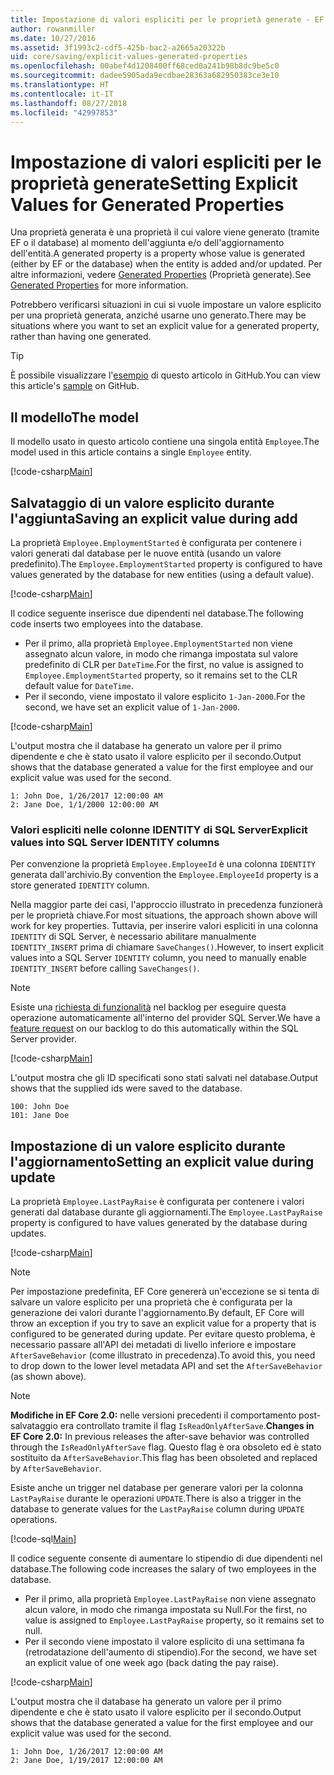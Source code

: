 ```yaml
---
title: Impostazione di valori espliciti per le proprietà generate - EF Core
author: rowanmiller
ms.date: 10/27/2016
ms.assetid: 3f1993c2-cdf5-425b-bac2-a2665a20322b
uid: core/saving/explicit-values-generated-properties
ms.openlocfilehash: 00abef4d1208400ff68ced0a241b98b8dc9be5c0
ms.sourcegitcommit: dadee5905ada9ecdbae28363a682950383ce3e10
ms.translationtype: HT
ms.contentlocale: it-IT
ms.lasthandoff: 08/27/2018
ms.locfileid: "42997853"
---
```

# <a name="setting-explicit-values-for-generated-properties"></a><span data-ttu-id="36550-102">Impostazione di valori espliciti per le proprietà generate</span><span class="sxs-lookup"><span data-stu-id="36550-102">Setting Explicit Values for Generated Properties</span></span>

<span data-ttu-id="36550-103">Una proprietà generata è una proprietà il cui valore viene generato (tramite EF o il database) al momento dell'aggiunta e/o dell'aggiornamento dell'entità.</span><span class="sxs-lookup"><span data-stu-id="36550-103">A generated property is a property whose value is generated (either by EF or the database) when the entity is added and/or updated.</span></span> <span data-ttu-id="36550-104">Per altre informazioni, vedere [Generated Properties](../modeling/generated-properties.md) (Proprietà generate).</span><span class="sxs-lookup"><span data-stu-id="36550-104">See [Generated Properties](../modeling/generated-properties.md) for more information.</span></span>

<span data-ttu-id="36550-105">Potrebbero verificarsi situazioni in cui si vuole impostare un valore esplicito per una proprietà generata, anziché usarne uno generato.</span><span class="sxs-lookup"><span data-stu-id="36550-105">There may be situations where you want to set an explicit value for a generated property, rather than having one generated.</span></span>

> [!TIP]  
> <span data-ttu-id="36550-106">È possibile visualizzare l'[esempio](https://github.com/aspnet/EntityFramework.Docs/tree/master/samples/core/Saving/Saving/ExplicitValuesGenerateProperties/) di questo articolo in GitHub.</span><span class="sxs-lookup"><span data-stu-id="36550-106">You can view this article's [sample](https://github.com/aspnet/EntityFramework.Docs/tree/master/samples/core/Saving/Saving/ExplicitValuesGenerateProperties/) on GitHub.</span></span>

## <a name="the-model"></a><span data-ttu-id="36550-107">Il modello</span><span class="sxs-lookup"><span data-stu-id="36550-107">The model</span></span>

<span data-ttu-id="36550-108">Il modello usato in questo articolo contiene una singola entità `Employee`.</span><span class="sxs-lookup"><span data-stu-id="36550-108">The model used in this article contains a single `Employee` entity.</span></span>

[!code-csharp[Main](../../../samples/core/Saving/Saving/ExplicitValuesGenerateProperties/Employee.cs#Sample)]

## <a name="saving-an-explicit-value-during-add"></a><span data-ttu-id="36550-109">Salvataggio di un valore esplicito durante l'aggiunta</span><span class="sxs-lookup"><span data-stu-id="36550-109">Saving an explicit value during add</span></span>

<span data-ttu-id="36550-110">La proprietà `Employee.EmploymentStarted` è configurata per contenere i valori generati dal database per le nuove entità (usando un valore predefinito).</span><span class="sxs-lookup"><span data-stu-id="36550-110">The `Employee.EmploymentStarted` property is configured to have values generated by the database for new entities (using a default value).</span></span>

[!code-csharp[Main](../../../samples/core/Saving/Saving/ExplicitValuesGenerateProperties/EmployeeContext.cs#EmploymentStarted)]

<span data-ttu-id="36550-111">Il codice seguente inserisce due dipendenti nel database.</span><span class="sxs-lookup"><span data-stu-id="36550-111">The following code inserts two employees into the database.</span></span>
* <span data-ttu-id="36550-112">Per il primo, alla proprietà `Employee.EmploymentStarted` non viene assegnato alcun valore, in modo che rimanga impostata sul valore predefinito di CLR per `DateTime`.</span><span class="sxs-lookup"><span data-stu-id="36550-112">For the first, no value is assigned to `Employee.EmploymentStarted` property, so it remains set to the CLR default value for `DateTime`.</span></span>
* <span data-ttu-id="36550-113">Per il secondo, viene impostato il valore esplicito `1-Jan-2000`.</span><span class="sxs-lookup"><span data-stu-id="36550-113">For the second, we have set an explicit value of `1-Jan-2000`.</span></span>

[!code-csharp[Main](../../../samples/core/Saving/Saving/ExplicitValuesGenerateProperties/Sample.cs#EmploymentStarted)]

<span data-ttu-id="36550-114">L'output mostra che il database ha generato un valore per il primo dipendente e che è stato usato il valore esplicito per il secondo.</span><span class="sxs-lookup"><span data-stu-id="36550-114">Output shows that the database generated a value for the first employee and our explicit value was used for the second.</span></span>

``` Console
1: John Doe, 1/26/2017 12:00:00 AM
2: Jane Doe, 1/1/2000 12:00:00 AM
```

### <a name="explicit-values-into-sql-server-identity-columns"></a><span data-ttu-id="36550-115">Valori espliciti nelle colonne IDENTITY di SQL Server</span><span class="sxs-lookup"><span data-stu-id="36550-115">Explicit values into SQL Server IDENTITY columns</span></span>

<span data-ttu-id="36550-116">Per convenzione la proprietà `Employee.EmployeeId` è una colonna `IDENTITY` generata dall'archivio.</span><span class="sxs-lookup"><span data-stu-id="36550-116">By convention the `Employee.EmployeeId` property is a store generated `IDENTITY` column.</span></span>

<span data-ttu-id="36550-117">Nella maggior parte dei casi, l'approccio illustrato in precedenza funzionerà per le proprietà chiave.</span><span class="sxs-lookup"><span data-stu-id="36550-117">For most situations, the approach shown above will work for key properties.</span></span> <span data-ttu-id="36550-118">Tuttavia, per inserire valori espliciti in una colonna `IDENTITY` di SQL Server, è necessario abilitare manualmente `IDENTITY_INSERT` prima di chiamare `SaveChanges()`.</span><span class="sxs-lookup"><span data-stu-id="36550-118">However, to insert explicit values into a SQL Server `IDENTITY` column, you need to manually enable `IDENTITY_INSERT` before calling `SaveChanges()`.</span></span>

> [!NOTE]  
> <span data-ttu-id="36550-119">Esiste una [richiesta di funzionalità](https://github.com/aspnet/EntityFramework/issues/703) nel backlog per eseguire questa operazione automaticamente all'interno del provider SQL Server.</span><span class="sxs-lookup"><span data-stu-id="36550-119">We have a [feature request](https://github.com/aspnet/EntityFramework/issues/703) on our backlog to do this automatically within the SQL Server provider.</span></span>

[!code-csharp[Main](../../../samples/core/Saving/Saving/ExplicitValuesGenerateProperties/Sample.cs#EmployeeId)]

<span data-ttu-id="36550-120">L'output mostra che gli ID specificati sono stati salvati nel database.</span><span class="sxs-lookup"><span data-stu-id="36550-120">Output shows that the supplied ids were saved to the database.</span></span>

``` Console
100: John Doe
101: Jane Doe
```

## <a name="setting-an-explicit-value-during-update"></a><span data-ttu-id="36550-121">Impostazione di un valore esplicito durante l'aggiornamento</span><span class="sxs-lookup"><span data-stu-id="36550-121">Setting an explicit value during update</span></span>

<span data-ttu-id="36550-122">La proprietà `Employee.LastPayRaise` è configurata per contenere i valori generati dal database durante gli aggiornamenti.</span><span class="sxs-lookup"><span data-stu-id="36550-122">The `Employee.LastPayRaise` property is configured to have values generated by the database during updates.</span></span>

[!code-csharp[Main](../../../samples/core/Saving/Saving/ExplicitValuesGenerateProperties/EmployeeContext.cs#LastPayRaise)]

> [!NOTE]  
> <span data-ttu-id="36550-123">Per impostazione predefinita, EF Core genererà un'eccezione se si tenta di salvare un valore esplicito per una proprietà che è configurata per la generazione dei valori durante l'aggiornamento.</span><span class="sxs-lookup"><span data-stu-id="36550-123">By default, EF Core will throw an exception if you try to save an explicit value for a property that is configured to be generated during update.</span></span> <span data-ttu-id="36550-124">Per evitare questo problema, è necessario passare all'API dei metadati di livello inferiore e impostare `AfterSaveBehavior` (come illustrato in precedenza).</span><span class="sxs-lookup"><span data-stu-id="36550-124">To avoid this, you need to drop down to the lower level metadata API and set the `AfterSaveBehavior` (as shown above).</span></span>

> [!NOTE]  
> <span data-ttu-id="36550-125">**Modifiche in EF Core 2.0:** nelle versioni precedenti il comportamento post-salvataggio era controllato tramite il flag `IsReadOnlyAfterSave`.</span><span class="sxs-lookup"><span data-stu-id="36550-125">**Changes in EF Core 2.0:** In previous releases the after-save behavior was controlled through the `IsReadOnlyAfterSave` flag.</span></span> <span data-ttu-id="36550-126">Questo flag è ora obsoleto ed è stato sostituito da `AfterSaveBehavior`.</span><span class="sxs-lookup"><span data-stu-id="36550-126">This flag has been obsoleted and replaced by `AfterSaveBehavior`.</span></span>

<span data-ttu-id="36550-127">Esiste anche un trigger nel database per generare valori per la colonna `LastPayRaise` durante le operazioni `UPDATE`.</span><span class="sxs-lookup"><span data-stu-id="36550-127">There is also a trigger in the database to generate values for the `LastPayRaise` column during `UPDATE` operations.</span></span>

[!code-sql[Main](../../../samples/core/Saving/Saving/ExplicitValuesGenerateProperties/employee_UPDATE.sql)]

<span data-ttu-id="36550-128">Il codice seguente consente di aumentare lo stipendio di due dipendenti nel database.</span><span class="sxs-lookup"><span data-stu-id="36550-128">The following code increases the salary of two employees in the database.</span></span>
* <span data-ttu-id="36550-129">Per il primo, alla proprietà `Employee.LastPayRaise` non viene assegnato alcun valore, in modo che rimanga impostata su Null.</span><span class="sxs-lookup"><span data-stu-id="36550-129">For the first, no value is assigned to `Employee.LastPayRaise` property, so it remains set to null.</span></span>
* <span data-ttu-id="36550-130">Per il secondo viene impostato il valore esplicito di una settimana fa (retrodatazione dell'aumento di stipendio).</span><span class="sxs-lookup"><span data-stu-id="36550-130">For the second, we have set an explicit value of one week ago (back dating the pay raise).</span></span>

[!code-csharp[Main](../../../samples/core/Saving/Saving/ExplicitValuesGenerateProperties/Sample.cs#LastPayRaise)]

<span data-ttu-id="36550-131">L'output mostra che il database ha generato un valore per il primo dipendente e che è stato usato il valore esplicito per il secondo.</span><span class="sxs-lookup"><span data-stu-id="36550-131">Output shows that the database generated a value for the first employee and our explicit value was used for the second.</span></span>

``` Console
1: John Doe, 1/26/2017 12:00:00 AM
2: Jane Doe, 1/19/2017 12:00:00 AM
```
